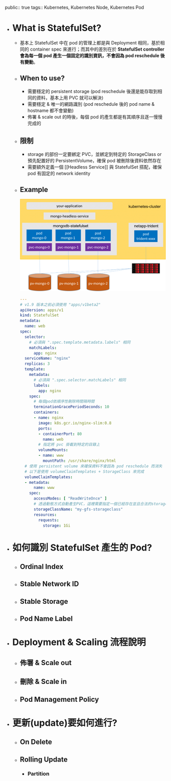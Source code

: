 public:: true
tags:: Kubernetes, Kubernetes Node, Kubernetes Pod

- # What is StatefulSet?
	- 基本上 StatefulSet 中在 pod 的管理上都是與 Deployment 相同，基於相同的 container spec 來進行；而其中的差別在於 **StatefulSet controller 會為每一個 pod 產生一個固定的識別資訊，不會因為 pod reschedule 後有變動**。
	- ## When to use?
		- 需要穩定的 persistent storage (pod reschedule 後還是能存取到相同的資料，基本上用 PVC 就可以解決)
		- 需要穩定 & 唯一的網路識別 (pod reschedule 後的 pod name & hostname 都不會變動)
		- 佈署 & scale out 的時後，每個 pod 的產生都是有其順序且逐一慢慢完成的
	- ## 限制
		- storage 的部份一定要綁定 PVC，並綁定到特定的 StorageClass or 預先配置好的 PersistentVolume，確保 pod 被刪除後資料依然存在
		- 需要額外定義一個 [[Headless Service]] 與 StatefulSet 搭配，確保 pod 有固定的 network identity
	- ## Example
	  ![image.png](../assets/image_1723717561080_0.png)
	  
	  ```yaml
	  ---
	  # v1.9 版本之前必須使用 "apps/v1beta2"
	  apiVersion: apps/v1
	  kind: StatefulSet
	  metadata:
	    name: web
	  spec:
	    selector:
	      # 必須與 ".spec.template.metadata.labels" 相同
	      matchLabels:
	        app: nginx
	    serviceName: "nginx"
	    replicas: 3
	    template:
	      metadata:
	        # 必須與 ".spec.selector.matchLabels" 相同
	        labels:
	          app: nginx
	      spec:
	        # 每個pod依順序性刪除時間隔時間
	        terminationGracePeriodSeconds: 10
	        containers:
	        - name: nginx
	          image: k8s.gcr.io/nginx-slim:0.8
	          ports:
	          - containerPort: 80
	            name: web
	          # 指定將 pvc 掛載到特定的目錄上
	          volumeMounts:
	          - name: www
	            mountPath: /usr/share/nginx/html
	    # 使用 persistent volume 來確保資料不會因為 pod reschedule 而消失
	    # 以下是使用 volumeClaimTemplates + StorageClass 來完成
	    volumeClaimTemplates:
	    - metadata:
	        name: www
	      spec:
	        accessModes: [ "ReadWriteOnce" ]
	        # 透過動態方式自動產生PVC，這裡需要指定一個已經存在並且合法的storageClass
	        storageClassName: "my-gfs-storageclass"
	        resources:
	          requests:
	            storage: 1Gi
	  ```
- # 如何識別 StatefulSet 產生的 Pod?
	- ## Ordinal Index
	- ## Stable Network ID
	- ## Stable Storage
	- ## Pod Name Label
- # Deployment & Scaling 流程說明
	- ## 佈署 & Scale out
	- ## 刪除 & Scale in
	- ## Pod Management Policy
- # 更新(update)要如何進行?
	- ## On Delete
	- ## Rolling Update
		- ### Partition